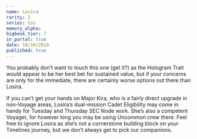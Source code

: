 ```yaml
---
name: Losira
rarity: 2
series: tos
memory_alpha:
bigbook_tier: 7
in_portal: true
date: 10/10/2018
published: true
---
```


You probably don’t want to touch this one (get it?) as the Hologram Trait would appear to be her best bet for sustained value, but if your concerns are only for the immediate, there are certainly worse options out there than Losira.

If you can’t get your hands on Major Kira, who is a fairly direct upgrade in non-Voyage areas, Losira’s dual-mission Cadet Eligibility may come in handy for Tuesday and Thursday SEC Node work. She’s also a competent Voyager, for however long you may be using Uncommon crew there. Feel free to ignore Losira as she’s not a cornerstone building block on your Timelines journey, but we don’t always get to pick our companions.
